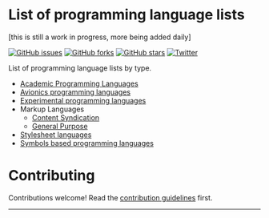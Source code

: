 # List of programming language lists
[this is still a work in progress, more being added daily]

[![GitHub issues](https://img.shields.io/github/issues/AnanthaRajuC/List-of-programming-languages-by-type.svg)](https://github.com/AnanthaRajuC/List-of-programming-languages-by-type/issues)
[![GitHub forks](https://img.shields.io/github/forks/AnanthaRajuC/List-of-programming-languages-by-type.svg)](https://github.com/AnanthaRajuC/List-of-programming-languages-by-type/network)
[![GitHub stars](https://img.shields.io/github/stars/AnanthaRajuC/List-of-programming-languages-by-type.svg)](https://github.com/AnanthaRajuC/List-of-programming-languages-by-type/stargazers)
[![Twitter](https://img.shields.io/twitter/url/https/github.com/AnanthaRajuC/List-of-programming-languages-by-type.svg?style=social)](https://twitter.com/intent/tweet?text=Wow:&url=%5Bobject%20Object%5D)

List of programming language lists by type.

- <a href="https://github.com/AnanthaRajuC/List-of-programming-languages-by-type/blob/master/Academic%20Programming%20Languages.md" target="_blank"> Academic Programming Languages</a>
- <a href="https://github.com/AnanthaRajuC/List-of-programming-languages-by-type/blob/master/Avionics%20Programming%20Languages.md" target="_blank">Avionics programming languages</a>
- <a href="https://github.com/AnanthaRajuC/List-of-programming-languages-by-type/blob/master/Experimental%20programming%20languages.md" target="_blank">Experimental programming languages</a>
- Markup Languages
  - <a href="https://github.com/AnanthaRajuC/List-of-programming-language-lists/blob/master/Content%20Syndication.md" target="_blank">Content Syndication</a>
  - <a href="https://github.com/AnanthaRajuC/List-of-programming-language-lists/blob/master/Markup%20Language%20(General%20Purpose).md" target="_blank">General Purpose</a>
- <a href="https://github.com/AnanthaRajuC/List-of-programming-languages-by-type/blob/master/Stylesheet%20Languages.md" target="_blank">Stylesheet languages</a>
- <a href="https://github.com/AnanthaRajuC/List-of-programming-language-lists/blob/master/Symbols%20based%20programming%20languages.md" target="_blank">Symbols based programming languages</a>

# Contributing

Contributions welcome! Read the [contribution guidelines](CONTRIBUTING.md) first.

---
